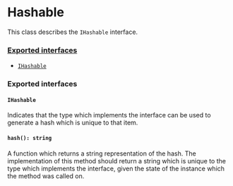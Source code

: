 # Hashable
This class describes the `IHashable` interface.

### [Exported interfaces](#exported-interfaces)
 + [`IHashable`](#ihashable)

### Exported interfaces
#### `IHashable`
Indicates that the type which implements the interface can be used to generate a hash which is unique to that item.

#### `hash(): string`
A function which returns a string representation of the hash. The implementation of this method should return a string which is unique to the type which implements the interface, given the state of the instance which the method was called on.
